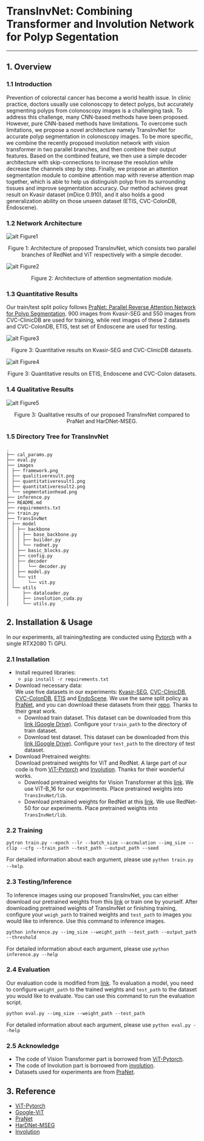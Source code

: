 # TransInvNet: Combining Transformer and Involution Network for Polyp Segentation
___

## 1. Overview
### 1.1 Introduction
Prevention of colorectal cancer has become a world health issue. 
In clinic practice, doctors usually use colonoscopy to detect polyps, 
but accurately segmenting polyps from colonoscopy images is a challenging task. 
To address this challenge, many CNN-based methods have been proposed. 
However, pure CNN-based methods have limitations. To overcome such limitations, we propose a novel architecture namely TransInvNet for accurate polyp segmentation in colonoscopy images.
To be more specific, we combine the recently proposed involution network with vision transformer
in two parallel branches, and then combine their output features. Based on the combined feature,
we then use a simple decoder architecture with skip-connections to increase the resolution while decrease
the channels step by step. Finally, we propose an attention segmentation module to combine attention map with
reverse attention map together, which is able to help us distinguish polyp from its surrounding tissues and
improve segmentation accuracy. Our method achieves great result on Kvasir dataset (mDice 0.910), and it also holds a good
 generalization ability on those unseen dataset (ETIS, CVC-ColonDB, Endoscene).

### 1.2 Network Architecture
![alt Figure1](images/framework.png)
<p align="center">Figure 1: Architecture of proposed TransInvNet, 
which consists two parallel branches of RedNet and ViT respectively with a simple decoder.</p>

![alt Figure2](images/segmentationhead.png)
<p align="center">Figure 2: Architecture of attention segmentation module.</p>

### 1.3 Quantitative Results
Our train/test split policy follows [PraNet: Parallel Reverse Attention Network for Polyp Segmentation](https://arxiv.org/abs/2006.11392). 900
 images from Kvasir-SEG and 550 images from CVC-ClinicDB are used for training, while rest images of these 2 datasets and CVC-ColonDB, ETIS, test set of Endoscene 
are used for testing.

![alt Figure3](images/quantitativeresult1.png)
<p align="center">Figure 3: Quantitative results on Kvasir-SEG and CVC-ClinicDB datasets.</p>

![alt Figure4](images/quantitativeresult2.png)
<p align="center">Figure 3: Quantitative results on ETIS, Endoscene and CVC-Colon datasets.</p>

### 1.4 Qualitative Results
![alt Figure5](images/qualitiveresult.png)
<p align="center">Figure 3: Qualitative results of our proposed TransInvNet compared to PraNet and HarDNet-MSEG.</p>

### 1.5 Directory Tree for TransInvNet
```
.
├── cal_params.py
├── eval.py
├── images
│ ├── framework.png
│ ├── qualitiveresult.png
│ ├── quantitativeresult1.png
│ ├── quantitativeresult2.png
│ └── segmentationhead.png
├── inference.py
├── README.md
├── requirements.txt
├── train.py
├── TransInvNet
│ ├── model
│ │ ├── backbone
│ │ │ ├── base_backbone.py
│ │ │ ├── builder.py
│ │ │ └── rednet.py
│ │ ├── basic_blocks.py
│ │ ├── config.py
│ │ ├── decoder
│ │ │   └── decoder.py
│ │ ├── model.py
│ │ └── vit
│ │     └── vit.py
│ └── utils
│     ├── dataloader.py
│     ├── involution_cuda.py
│     └── utils.py
```
## 2. Installation & Usage
In our experiments, all training/testing are conducted using [Pytorch](https://pytorch.org/) with a single RTX2080 Ti GPU.
### 2.1 Installation
* Install required libraries:<br>
  * `pip install -r requirements.txt`
* Download necessary data:<br>
  We use five datasets in our experiments: [Kvasir-SEG](https://datasets.simula.no/kvasir-seg/), [CVC-ClinicDB](http://www.cvc.uab.es/CVC-Colon/index.php/databases/),
  [CVC-ColonDB](http://www.cvc.uab.es/CVC-Colon/index.php/databases/), [ETIS](https://polyp.grand-challenge.org/EtisLarib/)
  and [EndoScene](http://www.cvc.uab.es/CVC-Colon/index.php/databases/cvc-endoscenestill/). We use the same split policy as [PraNet](https://arxiv.org/abs/2006.11392), 
  and you can download these datasets from their [repo](https://github.com/DengPingFan/PraNet#22-framework-overview). Thanks to their great work.
  * Download train dataset. This dataset can be downloaded from this [link (Google Drive)](https://drive.google.com/file/d/1lODorfB33jbd-im-qrtUgWnZXxB94F55/view). 
    Configure your `train_path` to the directory of train dataset.
  * Download test dataset. This dataset can be downloaded from this [link (Google Drive)](https://drive.google.com/file/d/1o8OfBvYE6K-EpDyvzsmMPndnUMwb540R/view). 
    Configure your `test_path` to the directory of test dataset.
* Download Pretrained weights:<br>
  Download pretrained weights for ViT and RedNet. A large part of our code is from [ViT-Pytorch](https://github.com/jeonsworld/ViT-pytorch)
  and [Involution](https://github.com/d-li14/involution). Thanks for their wonderful works.
  * Download pretrained weights for Vision Transformer at this [link](https://console.cloud.google.com/storage/browser/vit_models;tab=objects?prefix=&forceOnObjectsSortingFiltering=false). 
    We use ViT-B_16 for our experiments. Place pretrained weights into `TransInvNet/lib`.
  * Download pretrained weights for RedNet at this [link](https://hkustconnect-my.sharepoint.com/personal/dlibh_connect_ust_hk/_layouts/15/onedrive.aspx?id=%2Fpersonal%2Fdlibh%5Fconnect%5Fust%5Fhk%2FDocuments%2Finvolution%2Fcls%2Frednet50%2D1c7a7c5d%2Epth&parent=%2Fpersonal%2Fdlibh%5Fconnect%5Fust%5Fhk%2FDocuments%2Finvolution%2Fcls&originalPath=aHR0cHM6Ly9oa3VzdGNvbm5lY3QtbXkuc2hhcmVwb2ludC5jb20vOnU6L2cvcGVyc29uYWwvZGxpYmhfY29ubmVjdF91c3RfaGsvRVpqUkczcVVNdTVJdVI3WUg0R2l5YzhCNmtvUHZ1NnM4ck9sSUc4LUJ1RmV2Zz9ydGltZT14RHZoZzZZZTJVZw).
   We use RedNet-50 for our experiments. Place pretrained weights into `TransInvNet/lib`.
### 2.2 Training
`pytron train.py --epoch --lr --batch_size --accmulation --img_size --clip --cfg --train_path --test_path --output_path --seed`

For detailed information about each argument, please use `python train.py --help`.

### 2.3 Testing/Inference
To inference images using our proposed TransInvNet, you can either download our pretrained weights from this [link](https://drive.google.com/file/d/1MURnZTeUGOVYjlhFmLf3LBJeGFrz-dG5/view?usp=sharing) or 
train one by yourself. After downloading pretrained weights of TransInvNet or finishing training, configure your `weigh_path` to trained weights and 
`test_path` to images you would like to inference. Use this command to inference images.

`python inference.py --img_size --weight_path --test_path --output_path --threshold`

For detailed information about each argument, please use `python inference.py --help`

### 2.4 Evaluation
Our evaluation code is modified from [link](https://github.com/zzhanghub/eval-co-sod). To evaluation a model, you need to configure `weight_path` to the trained weights and `test_path` to the dataset you would like to evaluate. 
You can use this command to run the evaluation script.

`python eval.py --img_size --weight_path --test_path`

For detailed information about each argument, please use `python eval.py --help`

### 2.5 Acknowledge
* The code of Vision Transformer part is borrowed from [ViT-Pytorch](https://github.com/jeonsworld/ViT-pytorch).
* The code of Involution part is borrowed from [involution](https://github.com/d-li14/involution).
* Datasets used for experiments are from [PraNet](https://github.com/DengPingFan/PraNet#22-framework-overview).

## 3. Reference
* [ViT-Pytorch](https://github.com/jeonsworld/ViT-pytorch)
* [Google-ViT](https://github.com/google-research/vision_transformer)
* [PraNet](https://github.com/DengPingFan/PraNet#22-framework-overview)
* [HarDNet-MSEG](https://github.com/james128333/HarDNet-MSEG)
* [Involution](https://github.com/d-li14/involution)